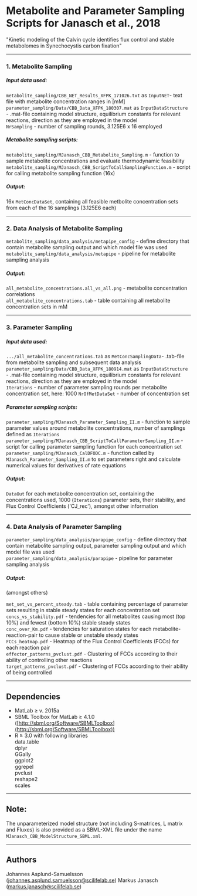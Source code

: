 # Metabolite and Parameter Sampling Scripts for Janasch et al., 2018  
"Kinetic modeling of the Calvin cycle identifies flux control and stable metabolomes in Synechocystis carbon fixation"

---

### 1. Metabolite Sampling

##### Input data used:

`metabolite_sampling/CBB_NET_Results_XFPK_171026.txt` as `InputNET`- text file with metabolite concentration ranges in [mM]  
`parameter_sampling/Data/CBB_Data_XFPK_180307.mat` as `InputDataStructure` - .mat-file containing model structure, equilibrium constants for relevant reactions, direction as they are employed in the model  
`NrSampling` - number of sampling rounds, 3.125E6 x 16 employed


##### Metabolite sampling scripts:

`metabolite_sampling/MJanasch_CBB_Metabolite_Sampling.m` - function to sample metabolite concentrations and evaluate thermodynamic feasibility  
`metabolite_sampling/MJanasch_CBB_ScriptToCallSamplingFunction.m` - script for calling metabolite sampling function (16x)  

##### Output:

16x `MetConcDataSet`, containing all feasible metbolite concentration sets from each of the 16 samplings (3.125E6 each)  

---

### 2. Data Analysis of Metabolite Sampling

`metabolite_sampling/data_analysis/metapipe_config` - define directory that contain metabolite sampling output and which model file was used  
`metabolite_sampling/data_analysis/metapipe` - pipeline for metabolite sampling analysis  

##### Output:

`all_metabolite_concentrations.all_vs_all.png` - metabolite concentration correlations  
`all_metabolite_concentrations.tab` - table containing all metabolite concentration sets in mM  

---

### 3. Parameter Sampling

##### Input data used:

`.../all_metabolite_concentrations.tab` as `MetConcSamplingData`- .tab-file from metabolite sampling and subsequent data analysis  
`parameter_sampling/Data/CBB_Data_XFPK_180914.mat` as `InputDataStructure` - .mat-file containing model structure, equilibrium constants for relevant reactions, direction as they are employed in the model  
`Iterations` - number of parameter sampling rounds per metabolite concentration set, here: 1000
`NrOfMetDataSet` - number of concentration set  

##### Parameter sampling scripts:

`parameter_sampling/MJanasch_Parameter_Sampling_II.m` - function to sample parameter values around metabolite concentrations, number of samplings defined as `Iterations`  
`parameter_sampling/MJanasch_CBB_ScriptToCallParameterSampling_II.m` - script for calling parameter sampling function for each concentration set
`parameter_sampling/MJanasch_CalDFODC.m` - function called by `MJanasch_Parameter_Sampling_II.m` to set parameters right and calculate numerical values for derivatives of rate equations


##### Output:

 `DataOut` for each metabolite concentration set, containing the concentrations used, 1000 (`Iterations`) parameter sets, their stability, and Flux Control Coefficients ('CJ_rec'), amongst other information  

---

### 4. Data Analysis of Parameter Sampling

`parameter_sampling/data_analysis/parapipe_config` - define directory that contain metabolite sampling output, parameter sampling output and which model file was used  
`parameter_sampling/data_analysis/parapipe` - pipeline for parameter sampling analysis  

##### Output:  
(amongst others)

`met_set_vs_percent_steady.tab` - table containing percentage of parameter sets resulting in stable steady states for each concentration set  
`concs_vs_stability.pdf` - tendencies for all metabolites causing most (top 10%) and fewest (bottom 10%) stable steady states  
`conc_over_Km.pdf` - tendencies for saturation states for each metabolite-reaction-pair to cause stable or unstable steady states  
`FCCs_heatmap.pdf` - Heatmap of the Flux Control Coefficients (FCCs) for each reaction pair  
`effector_patterns_pvclust.pdf` - Clustering of FCCs according to their ability of controlling other reactions  
`target_patterns_pvclust.pdf` - Clustering of FCCs according to their ability of being controlled  

---

## Dependencies
- MatLab ≥ v. 2015a  
- SBML Toolbox for MatLab ≥ 4.1.0 ([http://sbml.org/Software/SBMLToolbox](http://sbml.org/Software/SBMLToolbox))  
- R ≥ 3.0 with following libraries  
	data.table  
	dplyr  
	GGally  
	ggplot2  
	ggrepel  
	pvclust  
	reshape2  
	scales  

---

## Note:
The unparameterized model structure (not including S-matrices, L matrix and Fluxes) is also provided as a SBML-XML file under the name `MJanasch_CBB_ModelStructure_SBML.xml`.

---

## Authors  
Johannes Asplund-Samuelsson (<johannes.asplund.samuelsson@scilifelab.se>)
Markus Janasch (<markus.janasch@scilifelab.se>)